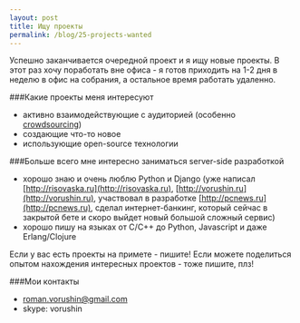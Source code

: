 ```yaml
---
layout: post
title: Ищу проекты
permalink: /blog/25-projects-wanted
---
```

Успешно заканчивается очередной проект и я ищу новые проекты. В этот раз хочу поработать вне офиса - я готов приходить на 1-2 дня в неделю в офис на собрания, а остальное время работать удаленно.
<!--more-->

###Какие проекты меня интересуют

* активно взаимодействующие с аудиторией (особенно [crowdsourcing](http://en.wikipedia.org/wiki/Crowdsourcing))
* создающие что-то новое
* использующие open-source технологии

###Больше всего мне интересно заниматься server-side разработкой

* хорошо знаю и очень люблю Python и Django (уже написал [http://risovaska.ru](http://risovaska.ru), [http://vorushin.ru](http://vorushin.ru), участвовал в разработке [http://pcnews.ru](http://pcnews.ru), сделал интернет-банкинг, который сейчас в закрытой бете и скоро выйдет новый большой сложный сервис)
* хорошо пишу на языках от C/C++ до Python, Javascript и даже Erlang/Clojure

Если у вас есть проекты на примете - пишите! Если можете поделиться опытом нахождения интересных проектов - тоже пишите, плз!

###Мои контакты

* [roman.vorushin@gmail.com](mailto:roman.vorushin@gmail.com)
* skype: vorushin